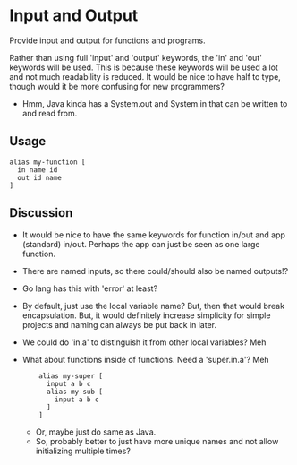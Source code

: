 # Input and Output

Provide input and output for functions and programs.

Rather than using full 'input' and 'output' keywords, the 'in' and 'out' keywords will be used. This is because these keywords will be used a lot and not much readability is reduced. It would be nice to have half to type, though would it be more confusing for new programmers?
  - Hmm, Java kinda has a System.out and System.in that can be written to and read from.



## Usage

    alias my-function [
      in name id
      out id name
    ]



## Discussion

- It would be nice to have the same keywords for function in/out and app (standard) in/out. Perhaps the app can just be seen as one large function.

- There are named inputs, so there could/should also be named outputs!?
- Go lang has this with 'error' at least?
- By default, just use the local variable name? But, then that would break encapsulation. But, it would definitely increase simplicity for simple projects and naming can always be put back in later.

- We could do 'in.a' to distinguish it from other local variables? Meh

- What about functions inside of functions. Need a 'super.in.a'? Meh

          alias my-super [
            input a b c
            alias my-sub [
              input a b c
            ]
          ]

  - Or, maybe just do same as Java.
  - So, probably better to just have more unique names and not allow initializing multiple times?
